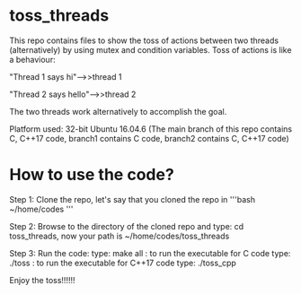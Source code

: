 
# toss_threads
This repo contains files to show the toss of actions between two threads (alternatively) by using mutex and condition variables. 
Toss of actions is like a behaviour:

"Thread 1 says hi"-->>thread 1


"Thread 2 says hello"-->>thread 2


The two threads work alternatively to accomplish the goal.

Platform used: 32-bit Ubuntu 16.04.6
(The main branch of this repo contains C, C++17 code, branch1 contains C code, branch2 contains C, C++17 code)


# How to use the code?

Step 1: Clone the repo, let's say that you cloned the repo in 
'''bash 
~/home/codes 
'''

Step 2: Browse to the directory of the cloned repo and type: cd toss_threads, now your path is ~/home/codes/toss_threads 

Step 3: Run the code: type: make all : to run the executable for C code type: ./toss : to run the executable for C++17 code type: ./toss_cpp

Enjoy the toss!!!!!!
